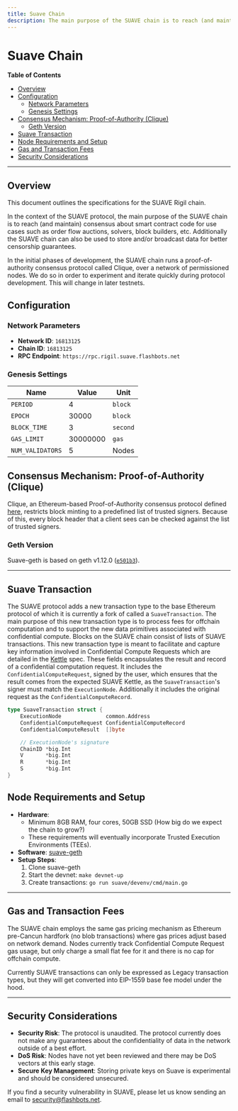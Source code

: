 ```yaml
---
title: Suave Chain
description: The main purpose of the SUAVE chain is to reach (and maintain) consensus about smart contract code for SUAPPs, as well as be a global information leak broadcast system.
---
```


<div class="hideInDocs">

<!-- omit from toc -->
# Suave Chain

**Table of Contents**

<!-- TOC -->

- [Overview](#overview)
- [Configuration](#configuration)
  - [Network Parameters](#network-parameters)
  - [Genesis Settings](#genesis-settings)
- [Consensus Mechanism: Proof-of-Authority (Clique)](#consensus-mechanism-proof-of-authority-clique)
  - [Geth Version](#geth-version)
- [Suave Transaction](#suave-transaction)
- [Node Requirements and Setup](#node-requirements-and-setup)
- [Gas and Transaction Fees](#gas-and-transaction-fees)
- [Security Considerations](#security-considerations)

<!-- /TOC -->

---

</div>

## Overview

This document outlines the specifications for the SUAVE Rigil chain.

In the context of the SUAVE protocol, the main purpose of the SUAVE chain is to reach (and maintain) consensus about smart contract code for use cases such as order flow auctions, solvers, block builders, etc. Additionally the SUAVE chain can also be used to store and/or broadcast data for better censorship guarantees.

In the initial phases of development, the SUAVE chain runs a proof-of-authority consensus protocol called Clique, over a network of permissioned nodes. We do so in order to experiment and iterate quickly during protocol development. This will change in later testnets.

## Configuration

### Network Parameters

- **Network ID**: `16813125`
- **Chain ID**: `16813125`
- **RPC Endpoint**: `https://rpc.rigil.suave.flashbots.net`

### Genesis Settings

| Name             | Value    | Unit     |
| ---------------- | -------- | -------- |
| `PERIOD`         | 4        | `block`  |
| `EPOCH`          | 30000    | `block`  |
| `BLOCK_TIME`     | 3        | `second` |
| `GAS_LIMIT`      | 30000000 | `gas`    |
| `NUM_VALIDATORS` | 5        | Nodes    |


## Consensus Mechanism: Proof-of-Authority (Clique)

Clique, an Ethereum-based Proof-of-Authority consensus protocol defined [here](https://eips.ethereum.org/EIPS/eip-225#:~:text=A%20PoA%20scheme%20is%20based,the%20list%20of%20trusted%20signers), restricts block minting to a predefined list of trusted signers. Because of this, every block header that a client sees can be checked against the list of trusted signers.


### Geth Version

Suave-geth is based on geth v1.12.0 ([`e501b3`](https://github.com/flashbots/suave-geth/commit/e501b3b05db8e169f67dc78b7b59bc352b3c638d)).

---

## Suave Transaction

The SUAVE protocol adds a new transaction type to the base Ethereum protocol of which it is currently a fork of called a `SuaveTransaction`. The main purpose of this new transaction type is to process fees for offchain computation and to support the new data primitives associated with confidential compute. Blocks on the SUAVE chain consist of lists of SUAVE transactions. This new transaction type is meant to facilitate and capture key information involved in Confidential Compute Requests which are detailed in the [Kettle](./kettle.md) spec. These fields encapsulates the result and record of a confidential computation request. It includes the `ConfidentialComputeRequest`, signed by the user, which ensures that the result comes from the expected SUAVE Kettle, as the `SuaveTransaction`'s signer must match the `ExecutionNode`. Additionally it includes the original request as the `ConfidentialComputeRecord`.

```go
type SuaveTransaction struct {
	ExecutionNode              common.Address
	ConfidentialComputeRequest ConfidentialComputeRecord
	ConfidentialComputeResult  []byte

	// ExecutionNode's signature
	ChainID *big.Int
	V       *big.Int
	R       *big.Int
	S       *big.Int
}
```

## Node Requirements and Setup

- **Hardware**:
    - Minimum 8GB RAM, four cores, 50GB SSD (How big do we expect the chain to grow?)
    - These requirements will eventually incorporate Trusted Execution Environments (TEEs).
- **Software**: [suave-geth](https://github.com/flashbots/suave-geth/)
- **Setup Steps**:
    1. Clone suave-geth
    2. Start the devnet: `make devnet-up`
    3. Create transactions: `go run suave/devenv/cmd/main.go`

---

## Gas and Transaction Fees

The SUAVE chain employs the same gas pricing mechanism as Ethereum pre-Cancun hardfork (no blob transactions) where gas prices adjust based on network demand. Nodes currently track Confidential Compute Request gas usage, but only charge a small flat fee for it and there is no cap for offchain compute.

Currently SUAVE transactions can only be expressed as Legacy transaction types, but they will get converted into EIP-1559 base fee model under the hood.

---

## Security Considerations

- **Security Risk**: The protocol is unaudited. The protocol currently does not make any guarantees about the confidentiality of data in the network outside of a best effort.
- **DoS Risk**: Nodes have not yet been reviewed and there may be DoS vectors at this early stage.
- **Secure Key Management**: Storing private keys on Suave is experimental and should be considered unsecured.

If you find a security vulnerability in SUAVE, please let us know sending an email to security@flashbots.net.

